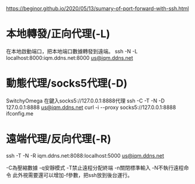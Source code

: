 https://beginor.github.io/2020/05/13/sumary-of-port-forward-with-ssh.html


# 本地轉發/正向代理(-L)
在本地啟動端口，把本地端口數據轉發到遠端。
ssh -N -L localhost:8000:iqm.ddns.net:8000 us@iqm.ddns.net

# 動態代理/socks5代理(-D)
SwitchyOmega 在鍵入socks5://127.0.0.1:8888代理
ssh -C -T -N -D 127.0.0.1:8888 us@iqm.ddns.net
curl -i --proxy socks5://127.0.0.1:8888 ifconfig.me

# 遠端代理/反向代理(-R)
ssh -T -N -R iqm.ddns.net:8088:localhost:5000 us@iqm.ddns.net


-C為壓縮數據
-q安靜模式
-T禁止遠程分配終端
-n關閉標準輸入
-N不執行遠程命令
此外視需要還可以增加-f參數，把ssh放到後台運行。